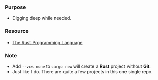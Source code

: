 
### Purpose 
- Digging deep while needed.

### Resource 
- [The Rust Programming Language](https://doc.rust-lang.org/beta/book/2018-edition/foreword.html#foreword)

### Note 
- Add ```--vcs none``` to ```cargo new``` will create a **Rust** project without **Git**.
- Just like I do. There are quite a few projects in this one single repo.
